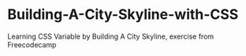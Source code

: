 # Building-A-City-Skyline-with-CSS
Learning CSS Variable by Building A City Skyline, exercise from Freecodecamp
